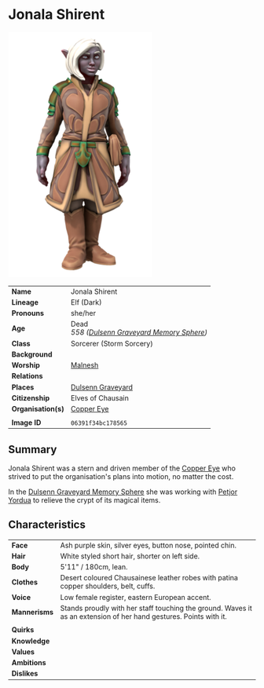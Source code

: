 # Jonala Shirent

<img src="https://raw.githubusercontent.com/jesskelsall/astarus-images/main/characters/portraits/06391f34bc178565.png" height="500" />

|||
| --- | --- |
| **Name** | Jonala Shirent | character.4
| **Lineage** | Elf (Dark) |
| **Pronouns** | she/her |
| **Age** | Dead<br>*558 ([Dulsenn Graveyard Memory Sphere](../items/memory-spheres/dulsenn-graveyard-memory-sphere.md))* |
| **Class** | Sorcerer (Storm Sorcery) |
| **Background** | |
| **Worship** | [Malnesh](../gods/deities/malnesh.md) |
| **Relations** | |
| **Places** | [Dulsenn Graveyard](../places/structures/dulsenn-graveyard.md) |
| **Citizenship** | Elves of Chausain |
| **Organisation(s)** | [Copper Eye](../organisations/copper-eye.md) |
|||
| **Image ID** | `06391f34bc178565` |

## Summary

Jonala Shirent was a stern and driven member of the [Copper Eye](../organisations/copper-eye.md) who strived to put the organisation's plans into motion, no matter the cost.

In the [Dulsenn Graveyard Memory Sphere](../items/memory-spheres/dulsenn-graveyard-memory-sphere.md) she was working with [Petjor Yordua](petjor-yordua.md) to relieve the crypt of its magical items.

## Characteristics

| | |
| --- | --- |
| **Face** | Ash purple skin, silver eyes, button nose, pointed chin. | characteristics.2
| **Hair** | White styled short hair, shorter on left side. |
| **Body** | 5'11" / 180cm, lean. |
| **Clothes** | Desert coloured Chausainese leather robes with patina copper shoulders, belt, cuffs. |
| **Voice** | Low female register, eastern European accent. |
| **Mannerisms** | Stands proudly with her staff touching the ground. Waves it as an extension of her hand gestures. Points with it. |
| | |
| **Quirks** | |
| **Knowledge** | |
| **Values** | |
| **Ambitions** | |
| **Dislikes** | |
